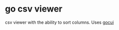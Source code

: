 # go csv viewer

csv viewer with the ability to sort columns.
Uses [gocui](https://github.com/jroimartin/gocui)
